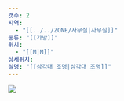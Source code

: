 ```yaml
---
갯수: 2
지역:
  - "[[../../ZONE/사무실|사무실]]"
종류: "[[가방]]"
위치:
  - "[[M|M]]"
상세위치: 
설명: "[[삼각대 조명|삼각대 조명]]"
---
```

![](http://192.168.50.22/devices/240608_IMG_0200.jpg)